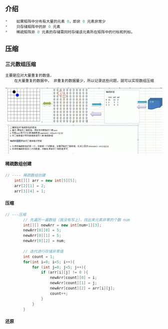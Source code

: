 ## 介绍

```java
*    如果矩阵中分布有大量的元素 0，即非 0 元素非常少 
*    只存储矩阵中的非 0 元素 
*    稀疏矩阵非 0 元素的存储需同时存储该元素所在矩阵中的行标和列标。
```



## 压缩

### 三元数组压缩

```java
主要是应对大量重复的数值，
    在大量重复的数据中， 非重复的数据量少，所以记录这些问题，就可以实现数组压缩
```

![](image-20210205132930778.png)

#### 稀疏数组创建

```java
// ---- 稀疏数组创建
    int[][] arr = new int[5][5];
    arr[2][1] = 2;
    arr[3][4] = 1;
```

#### 压缩

```java
// ---压缩
	    // 先遍历一遍数组（我没有写上），找出来元素非零的个数 num
        int[][] newArr = new int[num+1][3];
        newArr[0][0] = 5;
        newArr[0][1] = 5;
        newArr[0][2] = num;

        // 迭代进行存储非零值
        int count = 1;
        for(int i=0; i<5; i++){
            for (int j=0; j<5; j++){
                if (arr[i][j] != 0 ){
                    newArr[count][0] = i;
                    newArr[count][1] = j;
                    newArr[count][2] = arr[i][j];
                    count++;
                }
            }
        }
```



#### 还原

```java

```

